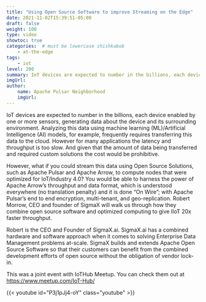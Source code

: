 ```yaml
---
title: "Using Open Source Software to improve Streaming on the Edge"
date: 2021-11-02T15:39:51-05:00
draft: false
weight: 100
type: video
showtoc: true
categories:  # must be lowercase shishkabob
    - at-the-edge
tags:
    - iot
level: 200
summary: IoT devices are expected to number in the billions, each device enabled by one or more sensors, generating data about the device and its surrounding environment. Analyzing this data using machine learning (ML)/Artificial Intelligence (AI) models, for example, frequently requires transferring this data to the cloud.
imgUrl:
author:
    name: Apache Pulsar Neighborhood
    imgUrl:
---
```


IoT devices are expected to number in the billions, each device enabled by one or more sensors, generating data about the device and its surrounding environment. Analyzing this data using machine learning (ML)/Artificial Intelligence (AI) models, for example, frequently requires transferring this data to the cloud. However for many applications the latency and throughput is too slow. And given that the amount of data being transferred and required custom solutions the cost would be prohibitive.

However, what if you could stream this data using Open Source Solutions, such as Apache Pulsar and Apache Arrow, to compute nodes that were optimized for IoT/Industry 4.0? You would be able to harness the power of Apache Arrow’s throughput and data format, which is understood everywhere (no translation penalty) and it is done “On Wire”; with Apache Pulsar’s end to end encryption, multi-tenant, and geo-replication. Robert Morrow, CEO and founder of SigmaX will walk us through how they combine open source software and optimized computing to give IIoT 20x faster throughput.

Robert is the CEO and Founder of SigmaX.ai. SigmaX.ai has a combined hardware and software approach when it comes to solving Enterprise Data Management problems at-scale. SigmaX builds and extends Apache Open Source Software so that their customers can benefit from the combined development efforts of open source without the obligation of vendor lock-in.

This was a joint event with IoTHub Meetup. You can check them out at https://www.meetup.com/IoT-Hub/

{{< youtube id="P3j1pJj4-oY" class="youtube" >}}
